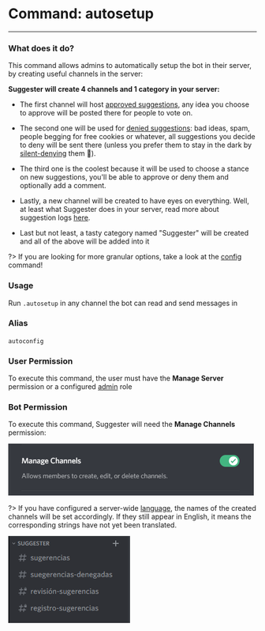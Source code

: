 # Command: autosetup
---
### What does it do?
This command allows admins to automatically setup the bot in their server, by creating useful channels in the server:

**Suggester will create 4 channels and 1 category in your server:**
- The first channel will host [approved suggestions](/config/suggestions.md), any idea you choose to approve will be posted there for people to vote on.
- The second one will be used for [denied suggestions](/config/denied.md): bad ideas, spam, people begging for free cookies or whatever, all suggestions you decide to deny will be sent there (unless you prefer them to stay in the dark by [silent-denying](staff/silentdeny.md) them 👀).
- The third one is the coolest because it will be used to choose a stance on new suggestions, you'll be able to approve or deny them and optionally add a comment.
- Lastly, a new channel will be created to have eyes on everything. Well, at least what Suggester does in your server, read more about suggestion logs [here](/config/logs.md). 

- Last but not least, a tasty category named "Suggester" will be created and all of the above will be added into it

?> If you are looking for more granular options, take a look at the [config](config/configuration.md) command!

### Usage
Run `.autosetup` in any channel the bot can read and send messages in

### Alias
`autoconfig`

### User Permission
To execute this command, the user must have the **Manage Server** permission or a configured [admin](/config/adminroles.md) role

### Bot Permission
To execute this command, Suggester will need the **Manage Channels** permission:

![Manage Channels Permission](../assets/manage-channels.png)

?> If you have configured a server-wide [language](/config/locale.md), the names of the created channels will be set accordingly. If they still appear in English, it means the corresponding strings have not yet been translated.

![Autosetup in Spanish](../assets/autosetup-spanish.png)

